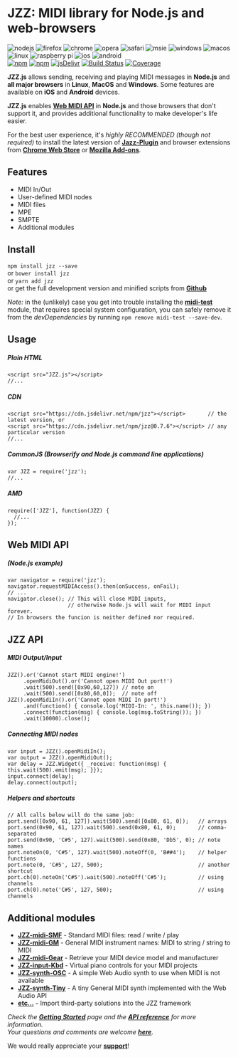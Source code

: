 # JZZ: MIDI library for Node.js and web-browsers
![nodejs](https://jazz-soft.github.io/img/nodejs.jpg)
![firefox](https://jazz-soft.github.io/img/firefox.jpg)
![chrome](https://jazz-soft.github.io/img/chrome.jpg)
![opera](https://jazz-soft.github.io/img/opera.jpg)
![safari](https://jazz-soft.github.io/img/safari.jpg)
![msie](https://jazz-soft.github.io/img/msie.jpg)
![windows](https://jazz-soft.github.io/img/windows.jpg)
![macos](https://jazz-soft.github.io/img/macos.jpg)
![linux](https://jazz-soft.github.io/img/linux.jpg)
![raspberry pi](https://jazz-soft.github.io/img/rpi.jpg)
![ios](https://jazz-soft.github.io/img/ios.jpg)
![android](https://jazz-soft.github.io/img/android.jpg)  
[![npm](https://img.shields.io/npm/v/jzz.svg)](https://www.npmjs.com/package/jzz)
[![npm](https://img.shields.io/npm/dt/jzz.svg)](https://www.npmjs.com/package/jzz)
[![jsDelivr](https://data.jsdelivr.com/v1/package/npm/jzz/badge)](https://www.jsdelivr.com/package/npm/jzz)
[![Build Status](https://travis-ci.org/jazz-soft/JZZ.svg?branch=master)](https://travis-ci.org/jazz-soft/JZZ)
[![Coverage](https://coveralls.io/repos/github/jazz-soft/JZZ/badge.svg?branch=master)](https://coveralls.io/github/jazz-soft/JZZ?branch=master)

**JZZ.js** allows sending, receiving and playing MIDI messages
in **Node.js** and **all major browsers**
in **Linux**, **MacOS** and **Windows**.
Some features are available on **iOS** and **Android** devices.

**JZZ.js** enables [**Web MIDI API**](https://webaudio.github.io/web-midi-api/)
in **Node.js** and those browsers that don't support it,
and provides additional functionality to make developer's life easier.

For the best user experience, it's *highly RECOMMENDED (though not required)*
to install the latest version of [**Jazz-Plugin**](https://jazz-soft.net)
and browser extensions from [**Chrome Web Store**](https://chrome.google.com/webstore/detail/jazz-midi/jhdoobfdaejmldnpihidjemjcbpfmbkm)
or [**Mozilla Add-ons**](https://addons.mozilla.org/en-US/firefox/addon/jazz-midi).

## Features
- MIDI In/Out
- User-defined MIDI nodes
- MIDI files
- MPE
- SMPTE
- Additional modules

## Install

`npm install jzz --save`  
or `bower install jzz`  
or `yarn add jzz`  
or get the full development version and minified scripts from [**Github**](https://github.com/jazz-soft/JZZ)

*Note:* in the (unlikely) case you get into trouble installing the
[**midi-test**](https://www.npmjs.com/package/midi-test) module,
that requires special system configuration,
you can safely remove it from the *devDependencies*
by running `npm remove midi-test --save-dev`.

## Usage

##### Plain HTML

    <script src="JZZ.js"></script>
    //...

##### CDN

    <script src="https://cdn.jsdelivr.net/npm/jzz"></script>       // the latest version, or
    <script src="https://cdn.jsdelivr.net/npm/jzz@0.7.6"></script> // any particular version
    //...

##### CommonJS (Browserify and Node.js command line applications)

    var JZZ = require('jzz');
    //...

##### AMD

    require(['JZZ'], function(JZZ) {
      //...
    });

## Web MIDI API

##### (Node.js example)

    var navigator = require('jzz');
    navigator.requestMIDIAccess().then(onSuccess, onFail);
    // ...
    navigator.close(); // This will close MIDI inputs,
                       // otherwise Node.js will wait for MIDI input forever.
    // In browsers the funcion is neither defined nor required.

## JZZ API

##### MIDI Output/Input

    JZZ().or('Cannot start MIDI engine!')
         .openMidiOut().or('Cannot open MIDI Out port!')
         .wait(500).send([0x90,60,127]) // note on
         .wait(500).send([0x80,60,0]);  // note off
    JZZ().openMidiIn().or('Cannot open MIDI In port!')
         .and(function() { console.log('MIDI-In: ', this.name()); })
         .connect(function(msg) { console.log(msg.toString()); })
         .wait(10000).close();

##### Connecting MIDI nodes

    var input = JZZ().openMidiIn();
    var output = JZZ().openMidiOut();
    var delay = JZZ.Widget({ _receive: function(msg) { this.wait(500).emit(msg); }});
    input.connect(delay);
    delay.connect(output);

##### Helpers and shortcuts

    // All calls below will do the same job:
    port.send([0x90, 61, 127]).wait(500).send([0x80, 61, 0]);   // arrays
    port.send(0x90, 61, 127).wait(500).send(0x80, 61, 0);       // comma-separated
    port.send(0x90, 'C#5', 127).wait(500).send(0x80, 'Db5', 0); // note names
    port.noteOn(0, 'C#5', 127).wait(500).noteOff(0, 'B##4');    // helper functions
    port.note(0, 'C#5', 127, 500);                              // another shortcut
    port.ch(0).noteOn('C#5').wait(500).noteOff('C#5');          // using channels
    port.ch(0).note('C#5', 127, 500);                           // using channels

## Additional modules
- [**JZZ-midi-SMF**](https://github.com/jazz-soft/JZZ-midi-SMF) - Standard MIDI files: read / write / play
- [**JZZ-midi-GM**](https://github.com/jazz-soft/JZZ-midi-GM) - General MIDI instrument names: MIDI to string / string to MIDI
- [**JZZ-midi-Gear**](https://github.com/jazz-soft/JZZ-midi-Gear) - Retrieve your MIDI device model and manufacturer
- [**JZZ-input-Kbd**](https://github.com/jazz-soft/JZZ-input-Kbd) - Virtual piano controls for your MIDI projects
- [**JZZ-synth-OSC**](https://github.com/jazz-soft/JZZ-synth-OSC) - A simple Web Audio synth to use when MIDI is not available
- [**JZZ-synth-Tiny**](https://github.com/jazz-soft/JZZ-synth-Tiny) - A tiny General MIDI synth implemented with the Web Audio API
- [**etc...**](https://github.com/jazz-soft/JZZ-modules) - Import third-party solutions into the JZZ framework

*Check the [**Getting Started**](https://jazz-soft.net/doc/JZZ) page
and the [**API reference**](https://jazz-soft.net/doc/JZZ/reference.html)
for more information.  
Your questions and comments are welcome [**here**](https://jazz-soft.org).*

We would really appreciate your [**support**](https://jazz-soft.net/donate)!
